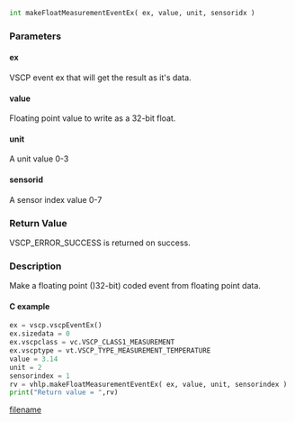 

```python
int makeFloatMeasurementEventEx( ex, value, unit, sensoridx )
```

### Parameters

#### ex
VSCP event ex that will get the result as it's data.

#### value
Floating point value to write as a 32-bit float.

#### unit
A unit value 0-3

#### sensorid
A sensor index value 0-7

### Return Value
VSCP_ERROR_SUCCESS is returned on success.

### Description
Make a floating point ()32-bit) coded event from floating point data.

#### C example

```python
ex = vscp.vscpEventEx()
ex.sizedata = 0
ex.vscpclass = vc.VSCP_CLASS1_MEASUREMENT
ex.vscptype = vt.VSCP_TYPE_MEASUREMENT_TEMPERATURE
value = 3.14
unit = 2
sensorindex = 1
rv = vhlp.makeFloatMeasurementEventEx( ex, value, unit, sensorindex )
print("Return value = ",rv)
```



[filename](./bottom_copyright.md ':include')